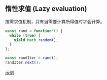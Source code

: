 ## 惰性求值 (Lazy evaluation)

按需求值机制，只有当需要计算所得值时才会计算。

```js
const rand = function*() {
  while (true) {
    yield Math.random();
  }
};

const randIter = rand();
randIter.next();
```

[示例](https://github.com/shfshanyue/fp-jargon-zh/blob/master/demos/functor.js)
